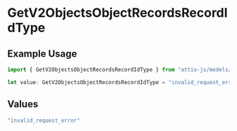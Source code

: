 # GetV2ObjectsObjectRecordsRecordIdType

## Example Usage

```typescript
import { GetV2ObjectsObjectRecordsRecordIdType } from "attio-js/models/errors";

let value: GetV2ObjectsObjectRecordsRecordIdType = "invalid_request_error";
```

## Values

```typescript
"invalid_request_error"
```